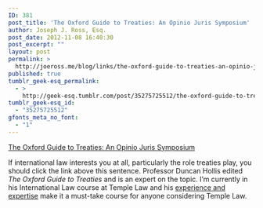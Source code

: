 ```yaml
---
ID: 381
post_title: 'The Oxford Guide to Treaties: An Opinio Juris Symposium'
author: Joseph J. Ross, Esq.
post_date: 2012-11-08 16:40:30
post_excerpt: ""
layout: post
permalink: >
  http://joeross.me/blog/links/the-oxford-guide-to-treaties-an-opinio-juris/
published: true
tumblr_geek-esq_permalink:
  - >
    http://geek-esq.tumblr.com/post/35275725512/the-oxford-guide-to-treaties-an-opinio-juris
tumblr_geek-esq_id:
  - "35275725512"
gfonts_meta_no_font:
  - "1"
---
```

<a href='http://opiniojuris.org/2012/11/08/the-oxford-guide-to-treaties-an-opinio-juris-symposium-2/?utm_source=feedburner&amp;utm_medium=feed&amp;utm_campaign=Feed: opiniojurisfeed (Opinio Juris)&amp;utm_content=Google Reader'>The Oxford Guide to Treaties: An Opinio Juris Symposium</a><div class="link_description"><p>If international law interests you at all, particularly the role treaties play, you should click the link above this sentence. Professor Duncan Hollis edited <em>The Oxford Guide to Treaties</em> and is an expert on the topic. I&#8217;m currently in his International Law course at Temple Law and his <a href="http://www.law.temple.edu/Pages/Faculty/N_Faculty_Hollis_Main.aspx" target="_blank">experience and expertise</a> make it a must-take course for anyone considering Temple Law.</p></div>